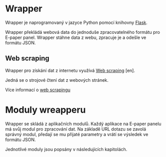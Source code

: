 # Wrapper

Wrapper je naprogramovaný v jazyce Python pomocí knihovny [Flask](https://flask.palletsprojects.com).

Wrapper překládá webová data do jednoduše zpracovatelného formátu pro E-paper panel.
Wrapper stáhne data z webu, zpracuje je a odešle ve formátu JSON.

## Web scraping

Wrapper pro získání dat z internetu využívá [Web scraping](https://en.wikipedia.org/wiki/Web_scraping) [en].

Jedná se o strojové čtení dat z webových stránek. 

Více informací o [web scrapingu](https://naucse.python.cz/2020/pydata-ostrava-jaro/pydata/webscraping/)

# Moduly wreapperu

Wrapper se skládá z aplikačních modulů.
Každý aplikace na E-paper panelu má svůj modul pro zpracování dat.
Na základě URL dotazu se zavolá správný modul, předají se mu přijaté parametry a vrátí se výsledek ve formátu JSON.

Jednotlivé moduly jsou popsány v následujících kapitolách.